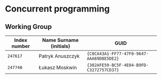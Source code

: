 # Concurrent programming

## Working Group

| Index number | Name Surname (initials) | GUID                                     |
|--------------|-------------------------| ---------------------------------------- |
| `247617`     | Patryk Anuszczyk        | `{C8CA43A1-FF77-47F0-9647-AAA69D8E5DE2}` |
| `247740`     | Łukasz Moskwin          | `{382AFE59-BC5F-4E04-B9FD-C3272757CD37}` |